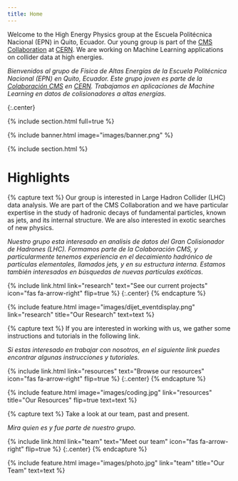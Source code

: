 ```yaml
---
title: Home
---
```


Welcome to the High Energy Physics group at the Escuela Politécnica Nacional (EPN) in Quito, Ecuador. Our young group is part of the [CMS Collaboration](https://cms.cern.ch/) at [CERN](https://www.cern.ch/). We are working on Machine Learning applications on collider data at high energies.

_Bienvenidos al grupo de Física de Altas Energías de la Escuela Politécnica Nacional (EPN) en Quito, Ecuador. Este grupo joven es parte de la [Colaboración CMS](https://cms.cern.ch/) en [CERN](https://www.cern.ch/). Trabajamos en aplicaciones de Machine Learning en datos de colisionadores a altas energías._


{:.center}

{% include section.html full=true %}

{% include banner.html image="images/banner.png" %}

{% include section.html %}

# Highlights

{% capture text %}
Our group is interested in Large Hadron Collider (LHC) data analysis. We are part of the CMS Collaboration and we have particular expertise in the study of hadronic decays of fundamental particles, known as jets, and its internal structure. We are also interested in exotic searches of new physics.

_Nuestro grupo esta interesado en analisis de datos del Gran Colisionador de Hadrones (LHC). Formamos parte de la Colaboración CMS, y particularmente tenemos experiencia en el decaimiento hadrónico de partículas elementales, llamados jets, y en su estructura interna. Estamos también interesados en búsquedas de nuevas partículas exóticas._

{%
  include link.html
  link="research"
  text="See our current projects"
  icon="fas fa-arrow-right"
  flip=true
%}
{:.center}
{% endcapture %}

{%
  include feature.html
  image="images/dijet_eventdisplay.png"
  link="research"
  title="Our Research"
  text=text
%}

{% capture text %}
If you are interested in working with us, we gather some instructions and tutorials in the following link.

_Si estas interesado en trabajar con nosotros, en el siguiente link puedes encontrar algunas instrucciones y tutoriales._

{%
  include link.html
  link="resources"
  text="Browse our resources"
  icon="fas fa-arrow-right"
  flip=true
%}
{:.center}
{% endcapture %}

{%
  include feature.html
  image="images/coding.jpg"
  link="resources"
  title="Our Resources"
  flip=true
  text=text
%}

{% capture text %}
Take a look at our team, past and present.

_Mira quien es y fue parte de nuestro grupo._

{%
  include link.html
  link="team"
  text="Meet our team"
  icon="fas fa-arrow-right"
  flip=true
%}
{:.center}
{% endcapture %}

{%
  include feature.html
  image="images/photo.jpg"
  link="team"
  title="Our Team"
  text=text
%}
